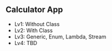 ## Calculator App

- Lv1: Without Class
- Lv2: With Class
- Lv3: Generic, Enum, Lambda, Stream
- Lv4: TBD